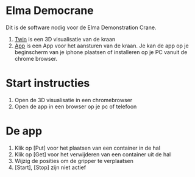 # Elma Democrane

Dit is de software nodig voor de Elma Demonstration Crane.

1. [Twin](twin/index.html) is een 3D visualisatie van de kraan
1. [App](app/index.html) is een App voor het aansturen van de kraan. Je kan de app op je beginscherm van je iphone plaatsen of installeren op je PC vanuit de chrome browser.

# Start instructies
1. Open de 3D visualisatie in een chromebrowser
1. Open de app in een browser op je pc of telefoon

# De app
1. Klik op [Put] voor het plaatsen van een container in de hal
1. Klik op [Get] voor het verwijderen van een container uit de hal
1. Wijzig de posities om de gripper te verplaatsen
1. [Start], [Stop] zijn niet actief
